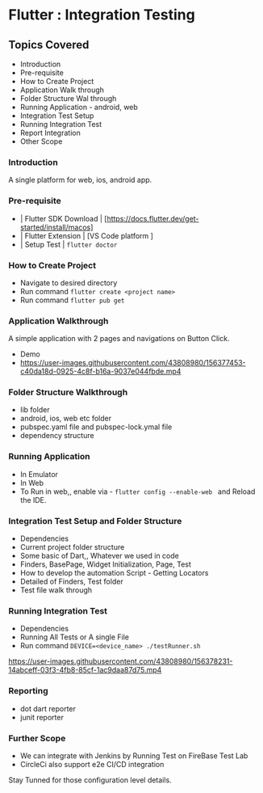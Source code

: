 # Flutter : Integration Testing

## Topics Covered
- Introduction
- Pre-requisite
- How to Create Project
- Application Walk through
- Folder Structure Wal through
- Running Application - android, web 
- Integration Test Setup
- Running Integration Test
- Report Integration
- Other Scope

### Introduction
 A single platform for web, ios, android app.

### Pre-requisite
- | Flutter SDK Download | [https://docs.flutter.dev/get-started/install/macos]
- | Flutter Extension | [VS Code platform ]
- | Setup Test | ````flutter doctor ````

### How to Create Project
- Navigate to desired directory
- Run command ````flutter create <project name> ````
- Run command ````flutter pub get ````

### Application Walkthrough
A simple application with 2 pages and navigations on Button Click.
 - Demo
 - https://user-images.githubusercontent.com/43808980/156377453-c40da18d-0925-4c8f-b16a-9037e044fbde.mp4

 
### Folder Structure Walkthrough
 - lib folder
 - android, ios, web etc folder
 - pubspec.yaml file and pubspec-lock.ymal file
 - dependency structure


### Running Application
 - In Emulator
 - In Web 
 -    To Run in web,, enable via - ````flutter config --enable-web ````
      and Reload the IDE.

### Integration Test Setup and Folder Structure
 - Dependencies
 - Current project folder structure
 - Some basic of Dart,, Whatever we used in code
 - Finders, BasePage, Widget Initialization, Page, Test
 - How to develop the automation Script - Getting Locators
 - Detailed of Finders, Test folder
 - Test file walk through

### Running Integration Test
 - Dependencies
 - Running All Tests or A single File
 - Run command ```` DEVICE=<device_name> ./testRunner.sh  ````


https://user-images.githubusercontent.com/43808980/156378231-14abceff-03f3-4fb8-85cf-1ac9daa87d75.mp4

 
### Reporting
 - dot dart reporter
 - junit reporter

### Further Scope
 - We can integrate with Jenkins by Running Test on FireBase Test Lab
 - CircleCi also support e2e CI/CD integration 

Stay Tunned for those configuration level details.




